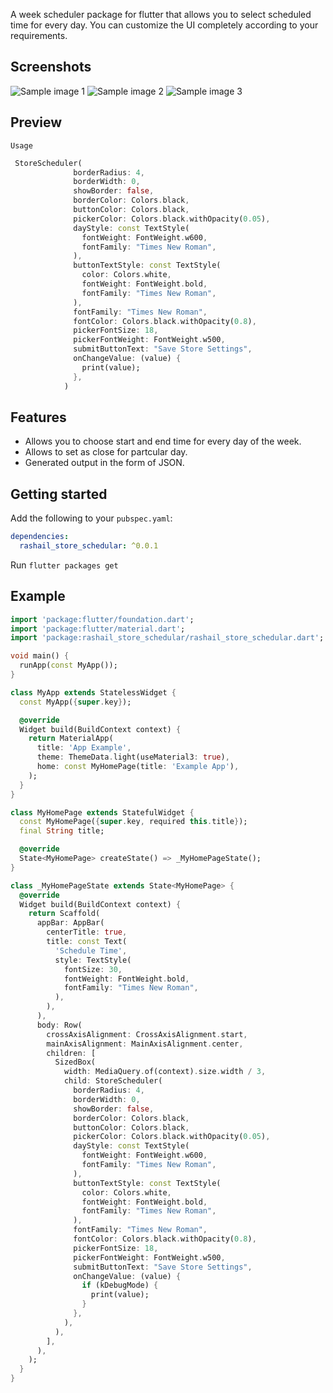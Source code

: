 A week scheduler package for flutter that allows you to select scheduled time for every day.
You can customize the UI completely according to your requirements.

## Screenshots
![Sample image 1](https://github.com/Developers-Rashail-Infotech/rashail_store_schedular/blob/main/images/sample.png "Sample Image 1")
![Sample image 2](https://github.com/Developers-Rashail-Infotech/rashail_store_schedular/blob/main/images/sample1.png "Sample Image 2")
![Sample image 3](https://github.com/Developers-Rashail-Infotech/rashail_store_schedular/blob/main/images/sample2.png "Sample Image 3")


## Preview
`Usage`

```dart
 StoreScheduler(
              borderRadius: 4,
              borderWidth: 0,
              showBorder: false,
              borderColor: Colors.black,
              buttonColor: Colors.black,
              pickerColor: Colors.black.withOpacity(0.05),
              dayStyle: const TextStyle(
                fontWeight: FontWeight.w600,
                fontFamily: "Times New Roman",
              ),
              buttonTextStyle: const TextStyle(
                color: Colors.white,
                fontWeight: FontWeight.bold,
                fontFamily: "Times New Roman",
              ),
              fontFamily: "Times New Roman",
              fontColor: Colors.black.withOpacity(0.8),
              pickerFontSize: 18,
              pickerFontWeight: FontWeight.w500,
              submitButtonText: "Save Store Settings",
              onChangeValue: (value) {
                print(value);
              },
            )
```


## Features
-  Allows you to choose start and end time for every day of the week.
-  Allows to set as close for partcular day.
-  Generated output in the form of JSON.

## Getting started

Add the following to your `pubspec.yaml`:

```yaml
dependencies:
  rashail_store_schedular: ^0.0.1
```

Run `flutter packages get`

## Example

```dart
import 'package:flutter/foundation.dart';
import 'package:flutter/material.dart';
import 'package:rashail_store_schedular/rashail_store_schedular.dart';

void main() {
  runApp(const MyApp());
}

class MyApp extends StatelessWidget {
  const MyApp({super.key});

  @override
  Widget build(BuildContext context) {
    return MaterialApp(
      title: 'App Example',
      theme: ThemeData.light(useMaterial3: true),
      home: const MyHomePage(title: 'Example App'),
    );
  }
}

class MyHomePage extends StatefulWidget {
  const MyHomePage({super.key, required this.title});
  final String title;

  @override
  State<MyHomePage> createState() => _MyHomePageState();
}

class _MyHomePageState extends State<MyHomePage> {
  @override
  Widget build(BuildContext context) {
    return Scaffold(
      appBar: AppBar(
        centerTitle: true,
        title: const Text(
          'Schedule Time',
          style: TextStyle(
            fontSize: 30,
            fontWeight: FontWeight.bold,
            fontFamily: "Times New Roman",
          ),
        ),
      ),
      body: Row(
        crossAxisAlignment: CrossAxisAlignment.start,
        mainAxisAlignment: MainAxisAlignment.center,
        children: [
          SizedBox(
            width: MediaQuery.of(context).size.width / 3,
            child: StoreScheduler(
              borderRadius: 4,
              borderWidth: 0,
              showBorder: false,
              borderColor: Colors.black,
              buttonColor: Colors.black,
              pickerColor: Colors.black.withOpacity(0.05),
              dayStyle: const TextStyle(
                fontWeight: FontWeight.w600,
                fontFamily: "Times New Roman",
              ),
              buttonTextStyle: const TextStyle(
                color: Colors.white,
                fontWeight: FontWeight.bold,
                fontFamily: "Times New Roman",
              ),
              fontFamily: "Times New Roman",
              fontColor: Colors.black.withOpacity(0.8),
              pickerFontSize: 18,
              pickerFontWeight: FontWeight.w500,
              submitButtonText: "Save Store Settings",
              onChangeValue: (value) {
                if (kDebugMode) {
                  print(value);
                }
              },
            ),
          ),
        ],
      ),
    );
  }
}
```
